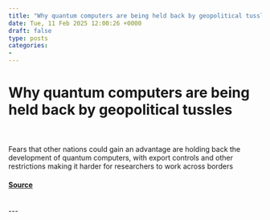 ```yaml
---
title: "Why quantum computers are being held back by geopolitical tussles"
date: Tue, 11 Feb 2025 12:00:26 +0000
draft: false
type: posts
categories: 
- 
---
```

# Why quantum computers are being held back by geopolitical tussles

<br/>

<br/>
Fears that other nations could gain an advantage are holding back the development of quantum computers, with export controls and other restrictions making it harder for researchers to work across borders

#### [Source](https://www.newscientist.com/article/2466718-why-quantum-computers-are-being-held-back-by-geopolitical-tussles/?utm_campaign=RSS%7CNSNS&utm_source=NSNS&utm_medium=RSS&utm_content=technology)

<br/>
---
